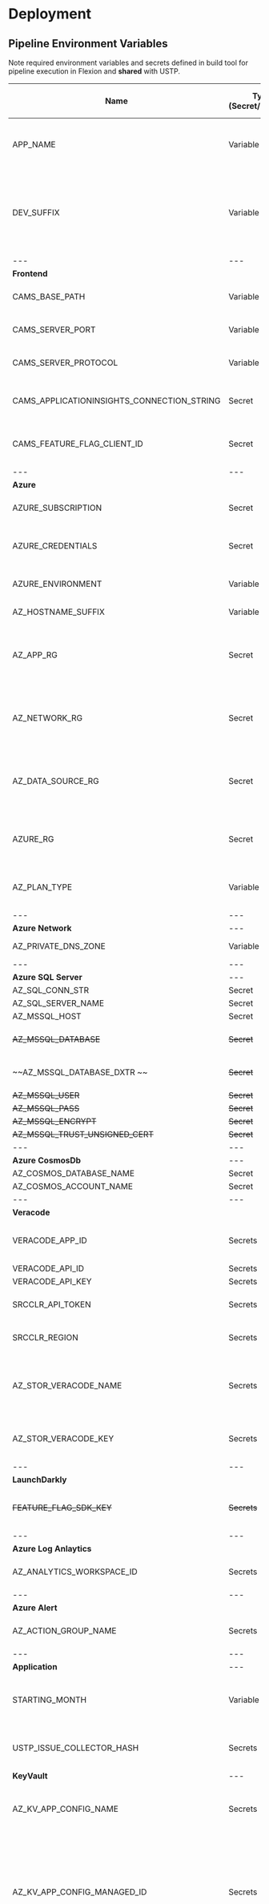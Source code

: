 # Deployment

## Pipeline Environment Variables

Note required environment variables and secrets defined in build tool for pipeline execution in Flexion and **shared** with USTP.

| Name                                       | Type (Secret/Variable) | Is Flexion Only? | Description                                                                                                 |
| ------------------------------------------ | ---------------------- | ---------------- | ----------------------------------------------------------------------------------------------------------- |
| APP_NAME                                   | Variable               |                  | Name used to label resource stack in Azure.                                                                 |
| DEV_SUFFIX                                 | Variable               | Yes              | Suffix added to label resource stack in Azure for non-main branch deployments.                              |
| ---                                        | ---                    | ---              | ---                                                                                                         |
| **Frontend**                               |                        |                  |                                                                                                             |
| CAMS_BASE_PATH                             | Variable               | ---              | Required for frontend build step.                                                                           |
| CAMS_SERVER_PORT                           | Variable               | ---              | Required for frontend build step.                                                                           |
| CAMS_SERVER_PROTOCOL                       | Variable               | ---              | Required for frontend build step.                                                                           |
| CAMS_APPLICATIONINSIGHTS_CONNECTION_STRING | Secret                 | ---              | Optional for log ingestion to Azure Log Analytics.                                                          |
| CAMS_FEATURE_FLAG_CLIENT_ID                | Secret                 | ---              | Optional client id to enable LaunchDarkly                                                                   |
| ---                                        | ---                    | ---              | ---                                                                                                         |
| **Azure**                                  |                        |                  |                                                                                                             |
| AZURE_SUBSCRIPTION                         | Secret                 | ---              | Azure Subscription ID                                                                                       |
| AZURE_CREDENTIALS                          | Secret                 | ---              | Credentials for Azure Cloud Environment                                                                     |
| AZURE_ENVIRONMENT                          | Variable               | Yes              | Specify target Azure cloud environment.                                                                     |
| AZ_HOSTNAME_SUFFIX                         | Variable               | ---              | e.g. (.us, .com, .net)                                                                                      |
| AZ_APP_RG                                  | Secret                 | ---              | Resource group name for all application related infrastructure.                                             |
| AZ_NETWORK_RG                              | Secret                 | ---              | Resource group name for all network related infrastructure.                                                 |
| AZ_DATA_SOURCE_RG                          | Secret                 | ---              | Resource group name for all data storage related infrastructure.                                            |
| AZURE_RG                                   | Secret                 | ---              | Resource group for miscellanous Azure resources                                                             |
| AZ_PLAN_TYPE                               | Variable               | ---              | Determine plan type for Azure App Service plans.                                                            |
| ---                                        | ---                    | ---              | ---                                                                                                         |
| **Azure Network**                          | ---                    | ---              | ---                                                                                                         |
| AZ_PRIVATE_DNS_ZONE                        | Variable               | ---              | Private DNS Zone name                                                                                       |
| ---                                        | ---                    | ---              | ---                                                                                                         |
| **Azure SQL Server**                       | ---                    | ---              | ---                                                                                                         |
| AZ_SQL_CONN_STR                            | Secret                 | ---              | ---                                                                                                         |
| AZ_SQL_SERVER_NAME                         | Secret                 | ---              | ---                                                                                                         |
| AZ_MSSQL_HOST                              | Secret                 | ---              | ---                                                                                                         |
| ~~AZ_MSSQL_DATABASE~~                      | ~~Secret~~             | ---              | ~~ACMS database name~~                                                                                      |
| ~~AZ_MSSQL_DATABASE_DXTR ~~                | ~~Secret~~             | ---              | ~~DXTR database name~~                                                                                      |
| ~~AZ_MSSQL_USER~~                          | ~~Secret~~             | ---              | ---                                                                                                         |
| ~~AZ_MSSQL_PASS~~                          | ~~Secret~~             | ---              | ---                                                                                                         |
| ~~AZ_MSSQL_ENCRYPT~~                       | ~~Secret~~             | ---              | ---                                                                                                         |
| ~~AZ_MSSQL_TRUST_UNSIGNED_CERT~~           | ~~Secret~~             | ---              | ---                                                                                                         |
| ---                                        | ---                    | ---              | ---                                                                                                         |
| **Azure CosmosDb**                         | ---                    | ---              | ---                                                                                                         |
| AZ_COSMOS_DATABASE_NAME                    | Secret                 | ---              | ---                                                                                                         |
| AZ_COSMOS_ACCOUNT_NAME                     | Secret                 | ---              | ---                                                                                                         |
| ---                                        | ---                    | ---              | ---                                                                                                         |
| **Veracode**                               |                        |                  |                                                                                                             |
| VERACODE_APP_ID                            | Secrets                | Yes              | Reference application identifier for scan results.                                                          |
| VERACODE_API_ID                            | Secrets                | Yes              | ---                                                                                                         |
| VERACODE_API_KEY                           | Secrets                | Yes              | ---                                                                                                         |
| SRCCLR_API_TOKEN                           | Secrets                | Yes              | API Token for Static Code Analysis                                                                          |
| SRCCLR_REGION                              | Secrets                | Yes              | Region for Statis Code analysis                                                                             |
| AZ_STOR_VERACODE_NAME                      | Secrets                | Yes              | Azure Storage account name for veracode scans                                                               |
| AZ_STOR_VERACODE_KEY                       | Secrets                | Yes              | Access key for Azure Storage account                                                                        |
| ---                                        | ---                    | ---              | ---                                                                                                         |
| **LaunchDarkly**                           |                        |                  |                                                                                                             |
| ~~FEATURE_FLAG_SDK_KEY~~                   | ~~Secrets~~            | ---              | ~~Optional SDK key to enable LaunchDarkly~~ client                                                          |
| ---                                        | ---                    | ---              | ---                                                                                                         |
| **Azure Log Anlaytics**                    |                        |                  |                                                                                                             |
| AZ_ANALYTICS_WORKSPACE_ID                  | Secrets                | ---              | Azure resource id of Log Analytics.                                                                         |
| ---                                        | ---                    | ---              | ---                                                                                                         |
| **Azure Alert**                            |                        |                  |                                                                                                             |
| AZ_ACTION_GROUP_NAME                       | Secrets                | Yes              | Action Group Name for alert rules                                                                           |
| ---                                        | ---                    | ---              | ---                                                                                                         |
| **Application**                            | ---                    | ---              | ---                                                                                                         |
| STARTING_MONTH                             | Variable               | ---              | Used by application for filtering cases by date range.                                                      |
| USTP_ISSUE_COLLECTOR_HASH                  | Secrets                | ---              | USTP Only parameter used for CSP policy                                                                     |
| **KeyVault**                               | ---                    | ---              | ---                                                                                                         |
| AZ_KV_APP_CONFIG_NAME                      | Secrets                | ---              | Specifies existing Application Configuration KeyVault                                                       |
| AZ_KV_APP_CONFIG_MANAGED_ID                | Secrets                | ---              | Used by bicep to provide an existing managed identity access the Application Configuration KeyVault Secrets |
| AZ_KV_APP_CONFIG_RG_NAME                   | Secrets                | ---              | Used by bicep to provide scope for the managed identity                                                     |
